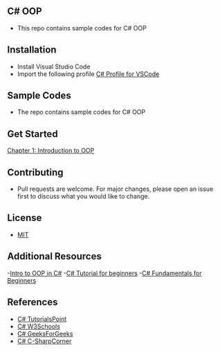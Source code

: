 ## C# OOP
- This repo contains sample codes for C# OOP

## Installation
- Install Visual Studio Code
- Import the following profile [C# Profile for VSCode](https://vscode.dev/profile/github/cf5bbc599ffad8e574ae3b5408d3a8b4)

## Sample Codes
- The repo contains sample codes for C# OOP

## Get Started

[Chapter 1: Introduction to OOP](./Chapter1/README.md)

## Contributing
- Pull requests are welcome. For major changes, please open an issue first to discuss what you would like to change.

## License

- [MIT](https://choosealicense.com/licenses/mit/)


## Additional Resources

-[Intro to OOP in C#](https://www.youtube.com/watch?v=iA0XZwFqqKI)
-[C# Tutorial for beginners](https://www.youtube.com/watch?v=GhQdlIFylQ8)
-[C# Fundamentals for Beginners](https://www.youtube.com/watch?v=0QUgvfuKvWU)

## References
- [C# TutorialsPoint](https://www.tutorialspoint.com/csharp/csharp_object_oriented.htm)
- [C# W3Schools](https://www.w3schools.com/cs/cs_oop.php)
- [C# GeeksForGeeks](https://www.geeksforgeeks.org/c-sharp-object-oriented-programming/)
- [C# C-SharpCorner](https://www.c-sharpcorner.com/UploadFile/219d4d/introduction-to-object-oriented-programming-concepts-in-C-Sharp/)